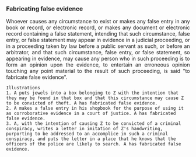 ### Fabricating false evidence
<div style="text-align: justify">

Whoever causes any circumstance to exist or makes any false entry in any book or record, or electronic record, or makes any document or electronic record containing a false statement, intending that such circumstance, false entry, or false statement may appear in evidence in a judicial proceeding, or in a proceeding taken by law before a public servant as such, or before an arbitrator, and that such circumstance, false entry, or false statement, so appearing in evidence, may cause any person who in such proceeding is to form an opinion upon the evidence, to entertain an erroneous opinion touching any point material to the result of such proceeding, is said "to fabricate false evidence".

</div>

    Illustrations
    1. A puts jewels into a box belonging to Z with the intention that they may be found in that box and that this circumstance may cause Z to be convicted of theft. A has fabricated false evidence.
    2. A makes a false entry in his shopbook for the purpose of using it as corroborative evidence in a court of justice. A has fabricated false evidence.
    3. A, with the intention of causing Z to be convicted of a criminal conspiracy, writes a letter in imitation of Z's handwriting, purporting to be addressed to an accomplice in such a criminal conspiracy, and puts the letter in a place that he knows that the officers of the police are likely to search. A has fabricated false evidence.

